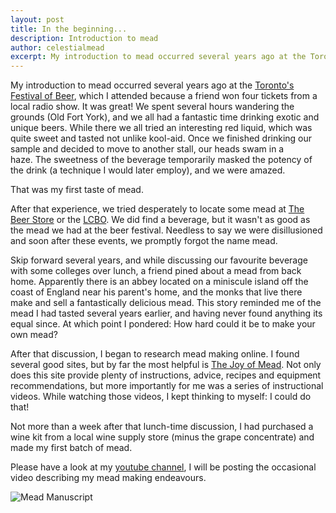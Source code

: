 ```yaml
---
layout: post
title: In the beginning...
description: Introduction to mead
author: celestialmead
excerpt: My introduction to mead occurred several years ago at the Toronto's Festival of Beer
---
```

My introduction to mead occurred several years ago at the [Toronto's Festival of Beer](http://www.beerfestival.ca), which I attended because a friend won four tickets from a local radio show. It was great! We spent several hours wandering the grounds (Old Fort York), and we all had a fantastic time drinking exotic and unique beers. While there we all tried an interesting red liquid, which was quite sweet and tasted not unlike kool-aid. Once we finished drinking our sample and decided to move to another stall, our heads swam in a haze. The sweetness of the beverage temporarily masked the potency of the drink (a technique I would later employ), and we were amazed.

That was my first taste of mead.

After that experience, we tried desperately to locate some mead at [The Beer Store](http://www.thebeerstore.ca) or the [LCBO](http://www.lcbo.com). We did find a beverage, but it wasn't as good as the mead we had at the beer festival. Needless to say we were disillusioned and soon after these events, we promptly forgot the name mead.

Skip forward several years, and while discussing our favourite beverage with some colleges over lunch, a friend pined about a mead from back home. Apparently there is an abbey located on a miniscule island off the coast of England near his parent's home, and the monks that live there make and sell a fantastically delicious mead. This story reminded me of the mead I had tasted several years earlier, and having never found anything its equal since. At which point I pondered: How hard could it be to make your own mead?

After that discussion, I began to research mead making online. I found several good sites, but by far the most helpful is [The Joy of Mead](http://www.stormthecastle.com/mead). Not only does this site provide plenty of instructions, advice, recipes and equipment recommendations, but more importantly for me was a series of instructional videos. While watching those videos, I kept thinking to myself: I could do that!

Not more than a week after that lunch-time discussion, I had purchased a wine kit  from a local wine supply store (minus the grape concentrate) and made my first batch of mead.

Please have a look at my <a href="http://www.youtube.com/user/ccapo1" target="_blank">youtube  channel</a>, I will be posting the occasional video describing my mead  making endeavours.

![Mead Manuscript](/images/mead_manuscript.jpg?w=300)
